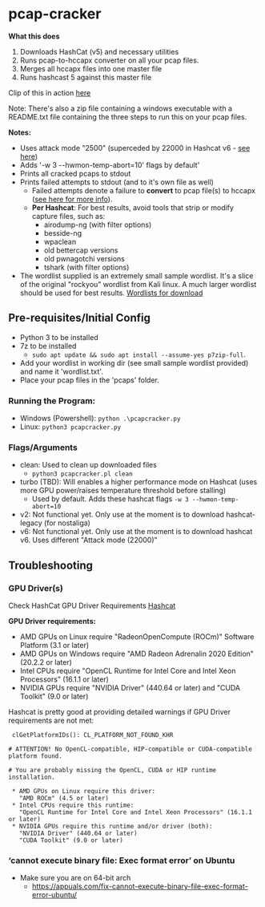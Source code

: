 # pcap-cracker

__What this does__

1. Downloads HashCat (v5) and necessary utilities
2. Runs pcap-to-hccapx converter on all your pcap files.
3. Merges all hccapx files into one master file
4. Runs hashcast 5 against this master file

Clip of this in action [here](https://link.us1.storjshare.io/s/juouchkuithxm5u2idjbv5uv2uqq/clips/pcapcracker_demo.mp4)

Note: There's also a zip file containing a windows executable with a README.txt file containing the three steps to run this on your pcap files.


__Notes:__
- Uses attack mode "2500" (superceded by 22000 in Hashcat v6 - [see here](https://hashcat.net/forum/thread-10253.html))
- Adds '-w 3 --hwmon-temp-abort=10' flags by default'
- Prints all cracked pcaps to stdout
- Prints failed attempts to stdout (and to it's own file as well)
  - Failed attempts denote a failure to __convert__ to pcap file(s) to hccapx ([see here for more info](https://hashcat.net/cap2hashcat/)).
  - __Per Hashcat__: For best results, avoid tools that strip or modify capture files, such as:
    - airodump-ng (with filter options)
    - besside-ng
    - wpaclean
    - old bettercap versions
    - old pwnagotchi versions
    - tshark (with filter options)
- The wordlist supplied is an extremely small sample wordlist. It's a slice of the original "rockyou" wordlist from Kali linux. A much larger wordlist should be used for best results. [Wordlists for download](https://weakpass.com/wordlist)

## Pre-requisites/Initial Config


- Python 3 to be installed
- 7z to be installed
  - `sudo apt update && sudo apt install --assume-yes p7zip-full`.
- Add your wordlist in working dir (see small sample wordlist provided) and name it 'wordlist.txt'.
- Place your pcap files in the 'pcaps' folder.

### Running the Program:
  - Windows (Powershell): `python .\pcapcracker.py`
  - Linux: `python3 pcapcracker.py`

### Flags/Arguments
- clean: Used to clean up downloaded files
  - `python3 pcapcracker.pl clean`
- turbo (TBD): Will enables a higher performance mode on Hashcat (uses more GPU power/raises temperature threshold before stalling)
  - Used by default. Adds these hashcat flags `-w 3 --hwmon-temp-abort=10`
- v2: Not functional yet. Only use at the moment is to download hashcat-legacy (for nostaliga)
- v6: Not functional yet.  Only use at the moment is to download hashcat v6. Uses different "Attack mode (22000)"


## Troubleshooting


### GPU Driver(s)

Check HashCat GPU Driver Requirements [Hashcat](https://hashcat.net/hashcat/)

__GPU Driver requirements:__
- AMD GPUs on Linux require "RadeonOpenCompute (ROCm)" Software Platform (3.1 or later)
- AMD GPUs on Windows require "AMD Radeon Adrenalin 2020 Edition" (20.2.2 or later)
- Intel CPUs require "OpenCL Runtime for Intel Core and Intel Xeon Processors" (16.1.1 or later)
- NVIDIA GPUs require "NVIDIA Driver" (440.64 or later) and "CUDA Toolkit" (9.0 or later)


Hashcat is pretty good at providing detailed warnings if GPU Driver requirements are not met:
```
 clGetPlatformIDs(): CL_PLATFORM_NOT_FOUND_KHR

# ATTENTION! No OpenCL-compatible, HIP-compatible or CUDA-compatible platform found.

# You are probably missing the OpenCL, CUDA or HIP runtime installation.

 * AMD GPUs on Linux require this driver:
   "AMD ROCm" (4.5 or later)
 * Intel CPUs require this runtime:
   "OpenCL Runtime for Intel Core and Intel Xeon Processors" (16.1.1 or later)
 * NVIDIA GPUs require this runtime and/or driver (both):
   "NVIDIA Driver" (440.64 or later)
   "CUDA Toolkit" (9.0 or later)
```


### ‘cannot execute binary file: Exec format error’ on Ubuntu
- Make sure you are on 64-bit arch
  - https://appuals.com/fix-cannot-execute-binary-file-exec-format-error-ubuntu/
